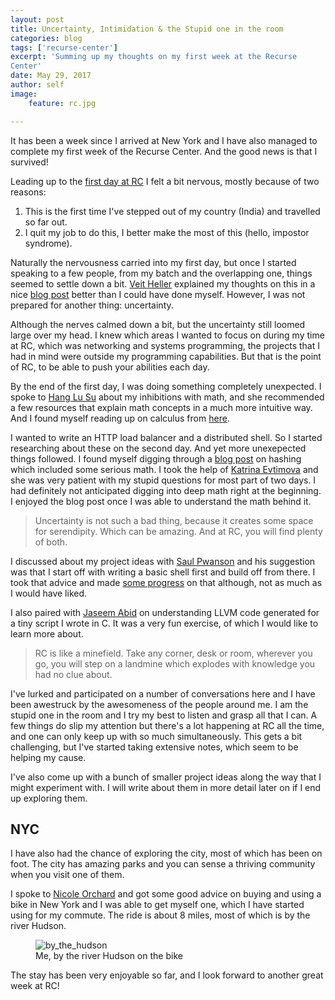 ```yaml
---
layout: post
title: Uncertainty, Intimidation & the Stupid one in the room
categories: blog
tags: ['recurse-center']
excerpt: 'Summing up my thoughts on my first week at the Recurse
Center'
date: May 29, 2017
author: self
image:
    feature: rc.jpg

---
```


It has been a week since I arrived at New York and I have also managed
to complete my first week of the Recurse Center. And the good news is
that I survived!

Leading up to the [first day at RC](/blog/day-0-at-recurse-center/) I
felt a bit nervous, mostly because of two reasons:

1. This is the first time I've stepped out of my country (India) and
   travelled so far out.
2. I quit my job to do this, I better make the most of this (hello,
   impostor syndrome).

Naturally the nervousness carried into my first day, but once I
started speaking to a few people, from my batch and the overlapping
one, things seemed to settle down a
bit. [Veit Heller](https://github.com/hellerve) explained my thoughts
on this in a nice
[blog post](http://blog.veitheller.de/Awkwardness.html) better than I
could have done myself. However, I was not prepared for another thing:
uncertainty.

Although the nerves calmed down a bit, but the uncertainty still
loomed large over my head. I knew which areas I wanted to focus on
during my time at RC, which was networking and systems programming,
the projects that I had in mind were outside my programming
capabilities. But that is the point of RC, to be able to push your
abilities each day.

By the end of the first day, I was doing something completely
unexpected. I spoke to [Hang Lu Su](https://github.com/homeowmorphism)
about my inhibitions with math, and she recommended a few resources
that explain math concepts in a much more intuitive way. And I found
myself reading up on calculus from
[here](https://betterexplained.com/guides/calculus/).

I wanted to write an HTTP load balancer and a distributed shell. So I
started researching about these on the second day. And yet more
unexepected things followed. I found myself digging through a [blog
post](https://jeremykun.com/2015/12/28/load-balancing-and-the-power-of-hashing/)
on hashing which included some serious math. I took the help of
[Katrina Evtimova](https://github.com/kevtimova) and she was very
patient with my stupid questions for most part of two days. I had
definitely not anticipated digging into deep math right at the
beginning. I enjoyed the blog post once I was able to understand the
math behind it.

> Uncertainty is not such a bad thing, because it creates some space
> for serendipity. Which can be amazing. And at RC, you will find
> plenty of both.

I discussed about my project ideas with
[Saul Pwanson](https://github.com/saulpw/) and his suggestion was that
I start off with writing a basic shell first and build off from
there. I took that advice and made
[some progress](/blog/writing-a-unix-shell-part-1/) on that although,
not as much as I would have liked.

I also paired with [Jaseem Abid](https://github.com/jaseemabid) on
understanding LLVM code generated for a tiny script I wrote in
C. It was a very fun exercise, of which I would like to learn more
about.

> RC is like a minefield. Take any corner, desk or room, wherever you
> go, you will step on a landmine which explodes with knowledge you
> had no clue about.

I've lurked and participated on a number of conversations here and I
have been awestruck by the awesomeness of the people around me. I am
the stupid one in the room and I try my best to listen and grasp
all that I can. A few things do slip my attention but there's a lot
happening at RC all the time, and one can only keep up with so much
simultaneously. This gets a bit challenging, but I've started taking
extensive notes, which seem to be helping my cause.

I've also come up with a bunch of smaller project ideas along the way
that I might experiment with. I will write about them in more detail
later on if I end up exploring them.

## NYC

I have also had the chance of exploring the city, most of which has
been on foot. The city has amazing parks and you can sense a thriving
community when you visit one of them.

I spoke to [Nicole Orchard](https://github.com/norchard) and got some
good advice on buying and using a bike in New York and I was able to
get myself one, which I have started using for my commute. The ride is
about 8 miles, most of which is by the river Hudson.

<figure>
	<img src="{{ site.url }}/images/by_the_hudson.jpg" alt="by_the_hudson" />
	<figcaption>Me, by the river Hudson on the bike</figcaption>
</figure>

The stay has been very enjoyable so far, and I look forward to another
great week at RC!
